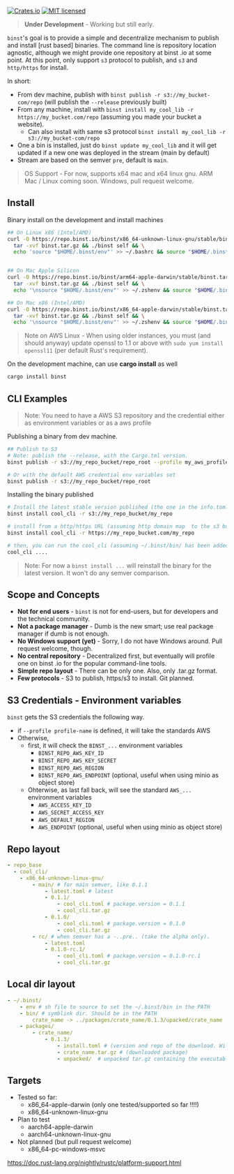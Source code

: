 [![Crates.io](https://img.shields.io/crates/v/binst)](https://crates.io/crates/binst)  [![MIT licensed](https://img.shields.io/badge/license-MIT-blue.svg)](https://github.com/jeremychone/rust-binst/blob/master/LICENSE)


> **Under Development** - Working but still early. 

`binst`'s goal is to provide a simple and decentralize mechanism to publish and install \[rust based\] binaries. The command line is repository location agnostic, although we might provide one repository at binst .io at some point. At this point, only support `s3` protocol to publish, and `s3` and `http/https` for install. 


In short: 
- From dev machine, publish with `binst publish -r s3://my_bucket-com/repo` (will publish the `--release` previously built)   
- From any machine, install with `binst install my_cool_lib -r https://my_bucket.com/repo` (assuming you made your bucket a website). 
  - Can also install with same s3 protocol `binst install my_cool_lib -r s3://my_bucket-com/repo`
- One a bin is installed, just do `binst update my_cool_lib` and it will get updated if a new one was deployed in the stream (main by default)
- Stream are based on the semver `pre`, default is `main`.

> OS Support - For now, supports x64 mac and x64 linux gnu. ARM Mac / Linux coming soon. Windows, pull request welcome. 

## Install 

Binary install on the development and install machines

```sh
## On Linux x86 (Intel/AMD)
curl -O https://repo.binst.io/binst/x86_64-unknown-linux-gnu/stable/binst.tar.gz && \
  tar -xvf binst.tar.gz && ./binst self && \
  echo 'source "$HOME/.binst/env"' >> ~/.bashrc && source "$HOME/.binst/env" 


## On Mac Apple Silicon
curl -O https://repo.binst.io/binst/arm64-apple-darwin/stable/binst.tar.gz && \
  tar -xvf binst.tar.gz && ./binst self && \
  echo '\nsource "$HOME/.binst/env"' >> ~/.zshenv && source "$HOME/.binst/env"

## On Mac x86 (Intel/AMD)
curl -O https://repo.binst.io/binst/x86_64-apple-darwin/stable/binst.tar.gz && \
  tar -xvf binst.tar.gz && ./binst self && \
  echo '\nsource "$HOME/.binst/env"' >> ~/.zshenv && source "$HOME/.binst/env"
```

> Note on AWS Linux - When using older instances, you must (and should anyway) update openssl to 1.1 or above with `sudo yum install openssl11` (per default Rust's requirement). 


On the development machine, can use **cargo install** as well

```sh 
cargo install binst
```


## CLI Examples

> Note: You need to have a AWS S3 repository and the credential either as environment variables or as a aws profile

Publishing a binary from dev machine. 

```sh
## Publish to S3 
# Note: publish the --release, with the Cargo.tml version.
binst publish -r s3://my_repo_bucket/repo_root --profile my_aws_profile

# Or with the default AWS credential env variables set
binst publish -r s3://my_repo_bucket/repo_root 
```

Installing the binary published

```sh
# Install the latest stable version published (the one in the info.toml)
binst install cool_cli -r s3://my_repo_bucket/my_repo 

# install from a http/https URL (assuming http domain map  to the s3 bucket above)
binst install cool_cli -r https://my_repo_bucket.com/my_repo

# then, you can run the cool_cli (assuming ~/.binst/bin/ has been added to the PATH)
cool_cli ....

```

> Note: For now a `binst install ...` will reinstall the binary for the latest version. It won't do any semver comparison. 

## Scope and Concepts

- **Not for end users** - `binst` is not for end-users, but for developers and the technical community.
- **Not a package manager** - Dumb is the new smart; use real package manager if dumb is not enough.
- **No Windows support (yet)** - Sorry, I do not have Windows around. Pull request welcome, though.
- **No central repository** - Decentralized first, but eventually will profile one on binst .io for the popular command-line tools. 
- **Simple repo layout** - There can be only one. Also, only .tar.gz format. 
- **Few protocols** - S3 to publish, https/s3 to install. Git planned.


## S3 Credentials - Environment variables

`binst` gets the S3 credentials the following way. 

- if `--profile profile-name` is defined, it will take the standards AWS 
- Otherwise, 
  - first, it will check the `BINST_...` environment variables
    - `BINST_REPO_AWS_KEY_ID` 
    - `BINST_REPO_AWS_KEY_SECRET` 
    - `BINST_REPO_AWS_REGION` 
    - `BINST_REPO_AWS_ENDPOINT` (optional, useful when using minio as object store)
  - Ohterwise, as last fall back, will see the standard `AWS_...` environment variables
    - `AWS_ACCESS_KEY_ID`
    - `AWS_SECRET_ACCESS_KEY`
    - `AWS_DEFAULT_REGION`
    - `AWS_ENDPOINT` (optional, useful when using minio as object store)

## Repo layout

```yaml
- repo_base
  - cool_cli/
    - x86_64-unknown-linux-gnu/      
        - main/ # for main semver, like 0.1.1
            - latest.toml # latest         
            - 0.1.1/
                - cool_cli.toml # package.version = 0.1.1
                - cool_cli.tar.gz
            - 0.1.0/
                - cool_cli.toml # package.version = 0.1.0
                - cool_cli.tar.gz
        - rc/ # when semver has a -..pre.. (take the alpha only).
            - latest.toml
            - 0.1.0-rc.1/
                - cool_cli.toml # package.version = 0.1.0-rc.1
                - cool_cli.tar.gz            

```                

## Local dir layout

```yaml
- ~/.binst/
    - env # sh file to source to set the ~/.binst/bin in the PATH
    - bin/ # symblink dir. Should be in the PATH
        crate_name -> ../packages/crate_name/0.1.3/upacked/crate_name
    - packages/
        - crate_name/
            - 0.1.3/
                - install.toml # (version and repo of the download. Will be user for the future 'binst update' command)
                - crate_name.tar.gz # (downloaded package)
                - unpacked/  # unpacked tar.gz containing the executable crate_name
```

## Targets

- Tested so far:
    - x86_64-apple-darwin (only one tested/supported so far !!!!)
    - x86_64-unknown-linux-gnu
- Plan to test
    - aarch64-apple-darwin
    - aarch64-unknown-linux-gnu
- Not planned (but pull request welcome)
    - x86_64-pc-windows-msvc


https://doc.rust-lang.org/nightly/rustc/platform-support.html

